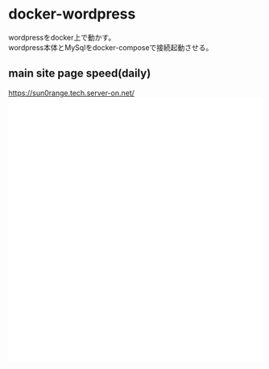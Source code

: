 # docker-wordpress

wordpressをdocker上で動かす。  
wordpress本体とMySqlをdocker-composeで接続起動させる。


## main site page speed(daily)
https://sun0range.tech.server-on.net/  
<img alt="pagespeed" src="./github-metrics-pagespeed.svg" />
